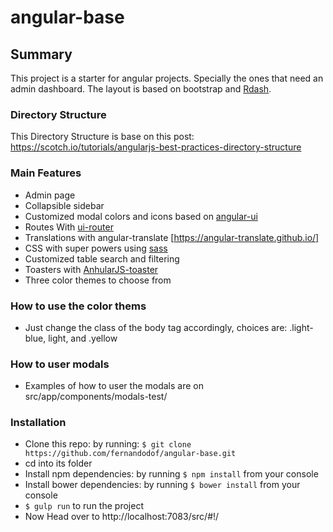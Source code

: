 # angular-base

## Summary

This project is a starter for angular projects. Specially the ones that need an admin dashboard. The layout is based on bootstrap and [Rdash](http://rdash.github.io).

### Directory Structure

This Directory Structure is base on this post: https://scotch.io/tutorials/angularjs-best-practices-directory-structure

### Main Features

* Admin page
* Collapsible sidebar
* Customized modal colors and icons based on [angular-ui](https://angular-ui.github.io/bootstrap/)
* Routes With [ui-router](https://ui-router.github.io/)
* Translations with angular-translate [https://angular-translate.github.io/]
* CSS with super powers using [sass](http://sass-lang.com/)
* Customized table search and filtering
* Toasters with [AnhularJS-toaster](https://github.com/jirikavi/AngularJS-Toaster)
* Three color themes to choose from

### How to use the color thems

* Just change the class of the body tag accordingly, choices are: .light-blue, light, and .yellow

### How to user modals

* Examples of how to user the modals are on src/app/components/modals-test/  

### Installation

* Clone this repo: by running: `$ git clone https://github.com/fernandodof/angular-base.git`
* cd into its folder
* Install npm dependencies: by running `$ npm install` from your console
* Install bower dependencies: by running `$ bower install` from your console
* `$ gulp run` to run the project
* Now Head over to http://localhost:7083/src/#!/
